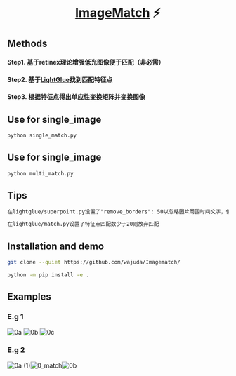 <p align="center">
  <h1 align="center"><ins>ImageMatch</ins> ⚡️

## Methods
#### Step1. 基于retinex理论增强低光图像便于匹配（非必需）
#### Step2. 基于[LightGlue](https://github.com/cvg/LightGlue)找到匹配特征点
#### Step3. 根据特征点得出单应性变换矩阵并变换图像

## Use for single_image
```bash
python single_match.py
```
## Use for single_image
```bash
python multi_match.py
```
## Tips
```txt
在lightglue/superpoint.py设置了"remove_borders": 50以忽略图片周围时间文字，但不一定全适用
```
```txt
在lightglue/match.py设置了特征点匹配数少于20则放弃匹配
```

## Installation and demo
```bash
git clone --quiet https://github.com/wajuda/Imagematch/

python -m pip install -e .
```
## Examples

### E.g 1
![0a](https://github.com/wajuda/Imagematch/assets/112617153/b55e8ff5-7d95-4e74-8f7d-cfcba988bc8c)
![0b](https://github.com/wajuda/Imagematch/assets/112617153/5a28cfc9-51ac-40fa-8cfd-d78d29bed627)
![0c](https://github.com/wajuda/Imagematch/assets/112617153/096887dd-1b66-4876-86ee-d93a597dbd7f)

### E.g 2
![0a (1)](https://github.com/wajuda/Imagematch/assets/112617153/62bb7e3c-45c2-4f0d-9387-f140ba47ac1a)![0_match](https://github.com/wajuda/Imagematch/assets/112617153/ba4804f0-dac4-42fe-b60c-0ef964d13f15)![0b](https://github.com/wajuda/Imagematch/assets/112617153/d0ad830b-2666-4f05-af73-fa8b728c5cea)




